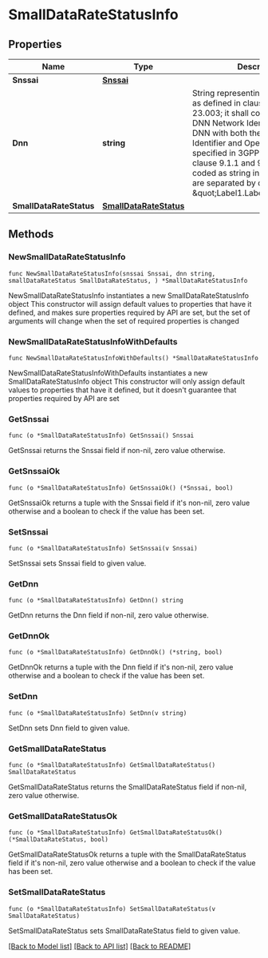 # SmallDataRateStatusInfo

## Properties

Name | Type | Description | Notes
------------ | ------------- | ------------- | -------------
**Snssai** | [**Snssai**](Snssai.md) |  | 
**Dnn** | **string** | String representing a Data Network as defined in clause 9A of 3GPP TS 23.003;  it shall contain either a DNN Network Identifier, or a full DNN with both the Network  Identifier and Operator Identifier, as specified in 3GPP TS 23.003 clause 9.1.1 and 9.1.2. It shall be coded as string in which the labels are separated by dots  (e.g. \&quot;Label1.Label2.Label3\&quot;).  | 
**SmallDataRateStatus** | [**SmallDataRateStatus**](SmallDataRateStatus.md) |  | 

## Methods

### NewSmallDataRateStatusInfo

`func NewSmallDataRateStatusInfo(snssai Snssai, dnn string, smallDataRateStatus SmallDataRateStatus, ) *SmallDataRateStatusInfo`

NewSmallDataRateStatusInfo instantiates a new SmallDataRateStatusInfo object
This constructor will assign default values to properties that have it defined,
and makes sure properties required by API are set, but the set of arguments
will change when the set of required properties is changed

### NewSmallDataRateStatusInfoWithDefaults

`func NewSmallDataRateStatusInfoWithDefaults() *SmallDataRateStatusInfo`

NewSmallDataRateStatusInfoWithDefaults instantiates a new SmallDataRateStatusInfo object
This constructor will only assign default values to properties that have it defined,
but it doesn't guarantee that properties required by API are set

### GetSnssai

`func (o *SmallDataRateStatusInfo) GetSnssai() Snssai`

GetSnssai returns the Snssai field if non-nil, zero value otherwise.

### GetSnssaiOk

`func (o *SmallDataRateStatusInfo) GetSnssaiOk() (*Snssai, bool)`

GetSnssaiOk returns a tuple with the Snssai field if it's non-nil, zero value otherwise
and a boolean to check if the value has been set.

### SetSnssai

`func (o *SmallDataRateStatusInfo) SetSnssai(v Snssai)`

SetSnssai sets Snssai field to given value.


### GetDnn

`func (o *SmallDataRateStatusInfo) GetDnn() string`

GetDnn returns the Dnn field if non-nil, zero value otherwise.

### GetDnnOk

`func (o *SmallDataRateStatusInfo) GetDnnOk() (*string, bool)`

GetDnnOk returns a tuple with the Dnn field if it's non-nil, zero value otherwise
and a boolean to check if the value has been set.

### SetDnn

`func (o *SmallDataRateStatusInfo) SetDnn(v string)`

SetDnn sets Dnn field to given value.


### GetSmallDataRateStatus

`func (o *SmallDataRateStatusInfo) GetSmallDataRateStatus() SmallDataRateStatus`

GetSmallDataRateStatus returns the SmallDataRateStatus field if non-nil, zero value otherwise.

### GetSmallDataRateStatusOk

`func (o *SmallDataRateStatusInfo) GetSmallDataRateStatusOk() (*SmallDataRateStatus, bool)`

GetSmallDataRateStatusOk returns a tuple with the SmallDataRateStatus field if it's non-nil, zero value otherwise
and a boolean to check if the value has been set.

### SetSmallDataRateStatus

`func (o *SmallDataRateStatusInfo) SetSmallDataRateStatus(v SmallDataRateStatus)`

SetSmallDataRateStatus sets SmallDataRateStatus field to given value.



[[Back to Model list]](../README.md#documentation-for-models) [[Back to API list]](../README.md#documentation-for-api-endpoints) [[Back to README]](../README.md)


